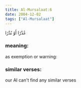 ```yaml
---
title: Al-Mursalaat:6
date: 2004-12-02
tags: ["Al-Mursalaat"]
---
```

عُذْرًا أَوْ نُذْرًا
### meaning: 
as exemption or warning:
### similar verses: 

our AI can't find any similar verses





